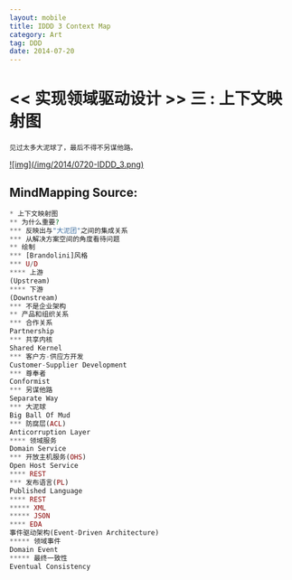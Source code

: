 ```yaml
---
layout: mobile
title: IDDD 3 Context Map
category: Art
tag: DDD
date: 2014-07-20
---
```


<< 实现领域驱动设计 >> 三 : 上下文映射图
=====================

	见过太多大泥球了，最后不得不另谋他路。 

<a href="/img/2014/0720-IDDD_3.png" target="_blank">
![img](/img/2014/0720-IDDD_3.png)
</a>

MindMapping Source:
------------------
```php
* 上下文映射图
** 为什么重要?
*** 反映出与"大泥团"之间的集成关系
*** 从解决方案空间的角度看待问题
** 绘制
*** [Brandolini]风格
*** U/D
**** 上游
(Upstream)
**** 下游
(Downstream)
*** 不是企业架构
** 产品和组织关系
*** 合作关系
Partnership
*** 共享内核 
Shared Kernel
*** 客户方-供应方开发
Customer-Supplier Development
*** 尊奉者
Conformist
*** 另谋他路
Separate Way
*** 大泥球
Big Ball Of Mud
*** 防腐层(ACL)
Anticorruption Layer
**** 领域服务
Domain Service
*** 开放主机服务(OHS)
Open Host Service
**** REST
*** 发布语言(PL)
Published Language
**** REST
***** XML
***** JSON
**** EDA
事件驱动架构(Event-Driven Architecture) 
***** 领域事件
Domain Event
***** 最终一致性
Eventual Consistency

```
